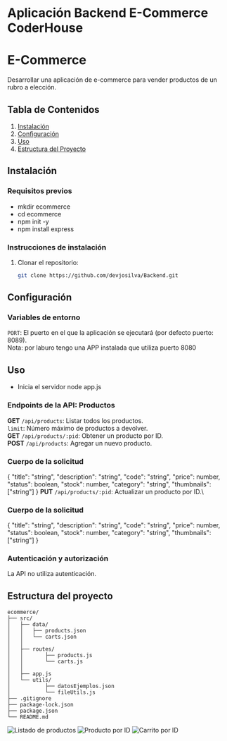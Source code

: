 # Aplicación Backend E-Commerce **CoderHouse**

# E-Commerce

Desarrollar una aplicación de e-commerce para vender productos de un rubro a elección.

## Tabla de Contenidos
1. [Instalación](#instalación)
2. [Configuración](#configuración)
3. [Uso](#uso)
4. [Estructura del Proyecto](#estructura-del-proyecto)

## Instalación
### Requisitos previos
- mkdir ecommerce
- cd ecommerce
- npm init -y
- npm install express


### Instrucciones de instalación
1. Clonar el repositorio:
   ```sh
   git clone https://github.com/devjosilva/Backend.git

## Configuración
### Variables de entorno
`PORT`: El puerto en el que la aplicación se ejecutará (por defecto puerto: 8089).\
        Nota: por laburo tengo una APP instalada que utiliza puerto 8080


## Uso
- Inicia el servidor node app.js
### Endpoints de la API: Productos
**GET** `/api/products`: Listar todos los productos.\
        `limit`: Número máximo de productos a devolver.\
**GET** `/api/products/:pid`: Obtener un producto por ID.\
**POST** `/api/products`: Agregar un nuevo producto.
### Cuerpo de la solicitud
{
    "title": "string",
    "description": "string",
    "code": "string",
    "price": number,
    "status": boolean,
    "stock": number,
    "category": "string",
    "thumbnails": ["string"]
}
**PUT** `/api/products/:pid`: Actualizar un producto por ID.\
### Cuerpo de la solicitud
{
    "title": "string",
    "description": "string",
    "code": "string",
    "price": number,
    "status": boolean,
    "stock": number,
    "category": "string",
    "thumbnails": ["string"]
}

### Autenticación y autorización
La API no utiliza autenticación.
## Estructura del proyecto
```
ecommerce/
├── src/
│   ├── data/
│   │   ├── products.json
│   │   └── carts.json
│   │
│   ├── routes/
│   │       ├── products.js
│   │       └── carts.js
│   │
│   ├── app.js
│   └── utils/
│           ├── datosEjemplos.json
│           └── fileUtils.js
├── .gitignore    
├── package-lock.json    
├── package.json    
└── README.md    

```
![Listado de productos](src/assets/images/products.png)
![Producto por ID](src/assets/images/productbyid.png)
![Carrito por ID](src/assets/images/cartsbyid.png)
